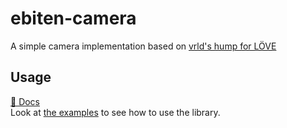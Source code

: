 # ebiten-camera

A simple camera implementation based on [vrld's hump for LÖVE](https://github.com/vrld/hump)

## Usage 

[📖 Docs](https://pkg.go.dev/github.com/melonfunction/ebiten-camera)  
Look at [the examples](./examples) to see how to use the library.
